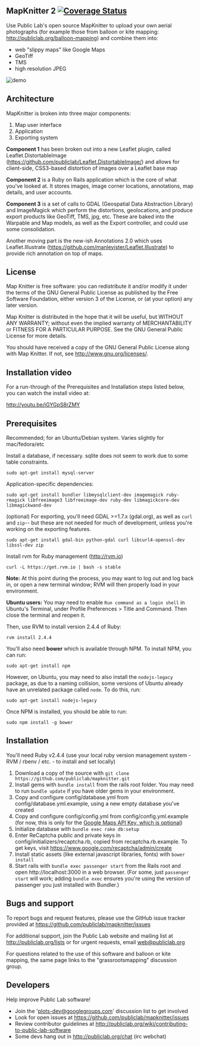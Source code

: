 ## MapKnitter 2 [![Coverage Status](https://coveralls.io/repos/github/publiclab/mapknitter/badge.svg?branch=%28HEAD+detached+at+FETCH_HEAD%29)](https://coveralls.io/github/publiclab/mapknitter?branch=%28HEAD+detached+at+FETCH_HEAD%29)

Use Public Lab's open source MapKnitter to upload your own aerial photographs (for example those from balloon or kite mapping: http://publiclab.org/balloon-mapping) and combine them into:

* web "slippy maps" like Google Maps
* GeoTiff
* TMS
* high resolution JPEG

![demo](https://raw.githubusercontent.com/publiclab/mapknitter/master/public/demo.gif)

## Architecture

MapKnitter is broken into three major components:

1. Map user interface
2. Application
3. Exporting system

**Component 1** has been broken out into a new Leaflet plugin, called Leaflet.DistortableImage (https://github.com/publiclab/Leaflet.DistortableImage/) and allows for client-side, CSS3-based distortion of images over a Leaflet base map

**Component 2** is a Ruby on Rails application which is the core of what you've looked at. It stores images, image corner locations, annotations, map details, and user accounts. 

**Component 3** is a set of calls to GDAL (Geospatial Data Abstraction Library) and ImageMagick which perform the distortions, geolocations, and produce export products like GeoTiff, TMS, jpg, etc. These are baked into the Warpable and Map models, as well as the Export controller, and could use some consolidation. 

Another moving part is the new-ish Annotations 2.0 which uses Leaflet.Illustrate (https://github.com/manleyjster/Leaflet.Illustrate) to provide rich annotation on top of maps. 

## License

Map Knitter is free software: you can redistribute it and/or modify
it under the terms of the GNU General Public License as published by
the Free Software Foundation, either version 3 of the License, or
(at your option) any later version.

Map Knitter is distributed in the hope that it will be useful,
but WITHOUT ANY WARRANTY; without even the implied warranty of
MERCHANTABILITY or FITNESS FOR A PARTICULAR PURPOSE.  See the
GNU General Public License for more details.

You should have received a copy of the GNU General Public License
along with Map Knitter.  If not, see <http://www.gnu.org/licenses/>.

## Installation video

For a run-through of the Prerequisites and Installation steps listed below, you can watch the install video at:

http://youtu.be/iGYGpS8rZMY

## Prerequisites

Recommended; for an Ubuntu/Debian system. Varies slightly for mac/fedora/etc

Install a database, if necessary. sqlite does not seem to work due to some table constraints.

`sudo apt-get install mysql-server`

Application-specific dependencies:

`sudo apt-get install bundler libmysqlclient-dev imagemagick ruby-rmagick libfreeimage3 libfreeimage-dev ruby-dev libmagickcore-dev libmagickwand-dev`

(optional) For exporting, you'll need GDAL >=1.7.x (gdal.org), as well as `curl` and `zip`-- but these are not needed for much of development, unless you're working on the exporting features. 

`sudo apt-get install gdal-bin python-gdal curl libcurl4-openssl-dev libssl-dev zip`

Install rvm for Ruby management (http://rvm.io)

`curl -L https://get.rvm.io | bash -s stable`

**Note:** At this point during the process, you may want to log out and log back in, or open a new terminal window; RVM will then properly load in your environment. 

**Ubuntu users:** You may need to enable `Run command as a login shell` in Ubuntu's Terminal, under Profile Preferences > Title and Command. Then close the terminal and reopen it.

Then, use RVM to install version 2.4.4 of Ruby:

`rvm install 2.4.4`

You'll also need **bower** which is available through NPM. To install NPM, you can run:

`sudo apt-get install npm`

However, on Ubuntu, you may need to also install the `nodejs-legacy` package, as due to a naming collision, some versions of Ubuntu already have an unrelated package called `node`. To do this, run:

`sudo apt-get install nodejs-legacy`

Once NPM is installed, you should be able to run:

`sudo npm install -g bower`

## Installation

You'll need Ruby v2.4.4 (use your local ruby version management system - RVM / rbenv / etc. - to install and set locally)

1. Download a copy of the source with `git clone https://github.com/publiclab/mapknitter.git` 
2. Install gems with `bundle install` from the rails root folder. You may need to run `bundle update` if you have older gems in your environment.
3. Copy and configure config/database.yml from config/database.yml.example, using a new empty database you've created
4. Copy and configure config/config.yml from config/config.yml.example (for now, this is only for the [Google Maps API Key, which is optional](http://stackoverflow.com/questions/2769148/whats-the-api-key-for-in-google-maps-api-v3))
5. Initialize database with `bundle exec rake db:setup`
6. Enter ReCaptcha public and private keys in config/initializers/recaptcha.rb, copied from recaptcha.rb.example. To get keys, visit https://www.google.com/recaptcha/admin/create
7. Install static assets (like external javascript libraries, fonts) with `bower install` 
8. Start rails with `bundle exec passenger start` from the Rails root and open http://localhost:3000 in a web browser. (For some, just `passenger start` will work; adding `bundle exec` ensures you're using the version of passenger you just installed with Bundler.)

## Bugs and support

To report bugs and request features, please use the GitHub issue tracker provided at https://github.com/publiclab/mapknitter/issues 

For additional support, join the Public Lab website and mailing list at http://publiclab.org/lists or for urgent requests, email web@publiclab.org

For questions related to the use of this software and balloon or kite mapping, the same page links to the "grassrootsmapping" discussion group. 

## Developers

Help improve Public Lab software!

* Join the 'plots-dev@googlegroups.com' discussion list to get involved
* Look for open issues at https://github.com/publiclab/mapknitter/issues
* Review contributor guidelines at http://publiclab.org/wiki/contributing-to-public-lab-software
* Some devs hang out in http://publiclab.org/chat (irc webchat)

